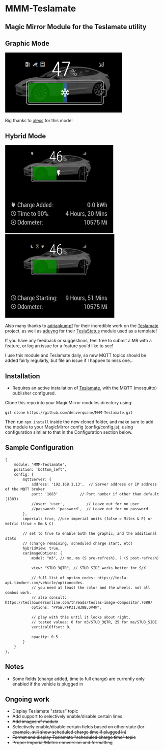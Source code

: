 # MMM-Teslamate
## Magic Mirror Module for the Teslamate utility

## Graphic Mode
![Teslamate_GraphicM3.png](doc/graphic_m3.png)

Big thanks to [olexs](https://github.com/olexs) for this mode!

## Hybrid Mode

![Teslamate_ChargingM3.png](doc/charging.PNG)
![Teslamate_ScheduledChargingM3.png](doc/charge_starting.PNG)

Also many thanks to [adriankumpf](https://github.com/adriankumpf) for their incredible work on the [Teslamate](https://github.com/adriankumpf/teslamate) project,
as well as [aduyng](https://github.com/aduyng) for their [TeslaStatus](https://github.com/aduyng/MMM-TeslaStatus) module used as a template!

If you have any feedback or suggestions, feel free to submit a MR with a feature, or log an issue for a feature you'd like to see!

I use this module and Teslamate daily, so new MQTT topics should be added fairly regularly, but file an issue if I happen to miss one...

## Installation

* Requires an active installation of [Teslamate](https://github.com/adriankumpf/teslamate), with the MQTT (mosquitto) publisher configured.

Clone this repo into your MagicMirror modules directory using:

```git clone https://github.com/denverquane/MMM-Teslamate.git```

Then run `npm install` inside the new cloned folder, and make sure to add the module to your MagicMirror config (config/config.js), using configuration similar to that in the Configuration section below.

## Sample Configuration

```
{
    module: 'MMM-Teslamate',
    position: 'bottom_left',
    config: {
        mqttServer: {
            address: '192.168.1.13',  // Server address or IP address of the MQTT broker
            port: '1883'          // Port number if other than default (1883)
            //user: 'user',          // Leave out for no user
            //password: 'password',  // Leave out for no password
        },
        imperial: true, //use imperial units (false = Miles & F) or metric (true = Km & C)

        // set to true to enable both the graphic, and the additional stats 
        // (charge remaining, scheduled charge start, etc)
        hybridView: true,
        carImageOptions: {
            model: "m3", // mx, ms (S pre-refresh), ? (S post-refresh)

            view: "STUD_3QTR", // STUD_SIDE works better for S/X

            // full list of option codes: https://tesla-api.timdorr.com/vehicle/optioncodes.
            // you need at least the color and the wheels. not all combos work.
            // also consult: https://teslaownersonline.com/threads/teslas-image-compositor.7089/
            options: "PPSW,PFP31,W38B,DV4W",

            // play with this until it looks about right.
            // tested values: 0 for m3/STUD_3QTR, 25 for ms/STUD_SIDE
            verticalOffset: 0,

            opacity: 0.5
        }
    }
},
```

## Notes
* Some fields (charge added, time to full charge) are currently only enabled if the vehicle is plugged in

## Ongoing work
* Display Teslamate "status" topic
* Add support to selectively enable/disable certain lines
* ~~Add images of module~~
* ~~Selectively enable/disable certain fields based on other state (for example, still show scheduled charge time if plugged in)~~
* ~~Format and display Teslamate "scheduled charge time" topic~~
* ~~Proper Imperial/Metric conversion and formatting~~
